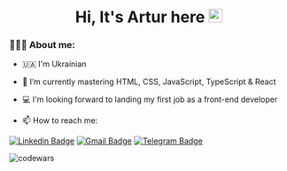 <h1 align="center">
Hi, It's Artur here <img src="https://media.giphy.com/media/hvRJCLFzcasrR4ia7z/giphy.gif" width="25px" height="25px">
</h1>

### 🧑🏻‍💻 About me:

- 🇺🇦 I'm Ukrainian

- 🌱  I’m currently mastering HTML, CSS, JavaScript, TypeScript & React

- 💻  I'm looking forward to landing my first job as a front-end developer

- 📫  How to reach me:

[![Linkedin Badge](https://img.shields.io/badge/LinkedIn-0077B5?style=for-the-badge&logo=linkedin&logoColor=white)](https://www.linkedin.com/in/artur-rudenko-93102223b/)
[![Gmail Badge](https://img.shields.io/badge/Gmail-D14836?style=for-the-badge&logo=gmail&logoColor=white)](mailto:rudnkoart@gmail.com)
[![Telegram Badge](https://img.shields.io/badge/Telegram-2CA5E0?style=for-the-badge&logo=telegram&logoColor=white)](https://t.me/ownhero2)

![codewars](https://github.r2v.ch/codewars?user=RudenkoArt) 




